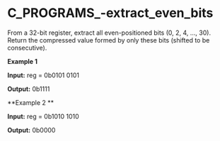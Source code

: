 # C_PROGRAMS_-extract_even_bits

From a 32-bit register, extract all even-positioned bits (0, 2, 4, …, 30).
Return the compressed value formed by only these bits (shifted to be consecutive).


**Example 1**

**Input:**  reg = 0b0101 0101 

**Output:** 0b1111


**Example 2 **


**Input:** reg = 0b1010 1010 

**Output:** 0b0000
